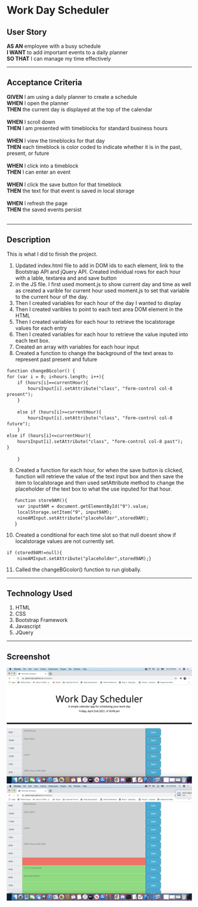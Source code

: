 # Work Day Scheduler
## User Story

**AS AN** employee with a busy schedule<br>
**I WANT** to add important events to a daily planner<br>
**SO THAT** I can manage my time effectively<br>
<hr>

## Acceptance Criteria
**GIVEN** I am using a daily planner to create a schedule<br>
**WHEN** I open the planner<br>
**THEN** the current day is displayed at the top of the calendar<br><br>
**WHEN** I scroll down<br>
**THEN** I am presented with timeblocks for standard business hours<br><br>
**WHEN** I view the timeblocks for that day<br>
**THEN** each timeblock is color coded to indicate whether it is in the past, present, or future<br><br>
**WHEN** I click into a timeblock<br>
**THEN** I can enter an event<br><br>
**WHEN** I click the save button for that timeblock<br>
**THEN** the text for that event is saved in local storage<br><br>
**WHEN** I refresh the page<br>
**THEN** the saved events persist<br><br>
<hr>

## Description

This is what I did to finish the project. 
1. Updated index.html file to add in DOM ids to each element, link to the Bootstrap API and jQuery API. Created individual rows for each hour with a lable, textarea and and save button
2. in the JS file. I first used moment.js to show current day and time as well as created a varible for current hour used moment.js to set that variable to the current hour of the day. 
3. Then I created variables for each hour of the day I wanted to display
4. Then I created varibles to point to each text area DOM element in the HTML
5. Then I created variables for each hour to retrieve the localstorage values for each entry
6. Then I created variables for each hour to retrieve the value inputed into each text box. 
7. Created an array with variables for each hour input
8. Created a function to change the background of the text areas to represent past present and future
```
function changeBGcolor() {
for (var i = 0; i<hours.length; i++){
    if (hours[i]==currentHour){
        hoursInput[i].setAttribute("class", "form-control col-8 present");
    }

    else if (hours[i]>=currentHour){
        hoursInput[i].setAttribute("class", "form-control col-8 future");
    }
else if (hours[i]<=currentHour){
    hoursInput[i].setAttribute("class", "form-control col-8 past");
}

    }
```

9. Created a function for each hour, for when the save button is clicked, function will retrieve the value of the text input box and then save the item to localstorage and then used setAttribute method to change the placeholder of the text box to what the use inputed for that hour. 
```
   function store9AM(){
    var input9AM = document.getElementById("9").value;
    localStorage.setItem("9", input9AM);
    nineAMInput.setAttribute("placeholder",stored9AM);
   }
```

10. Created a conditional for each time slot so that null doesnt show if localstorage values are not currently set.
```
if (stored9AM!=null){
    nineAMInput.setAttribute("placeholder",stored9AM);} 
```

11. Called the changeBGcolor() function to run globally. 
<hr>

## Technology Used
1. HTML
2. CSS
3. Bootstrap Framework
4. Javascript
5. JQuery
<hr>

## Screenshot
![alt text](photo1.png)
![alt text](photo2.png)
